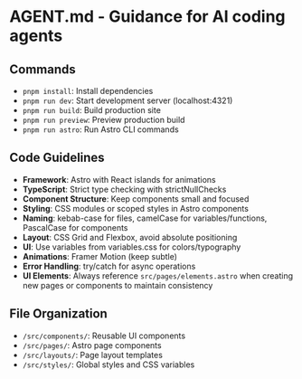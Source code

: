 # AGENT.md - Guidance for AI coding agents

## Commands
- `pnpm install`: Install dependencies
- `pnpm run dev`: Start development server (localhost:4321)
- `pnpm run build`: Build production site
- `pnpm run preview`: Preview production build
- `pnpm run astro`: Run Astro CLI commands

## Code Guidelines
- **Framework**: Astro with React islands for animations
- **TypeScript**: Strict type checking with strictNullChecks
- **Component Structure**: Keep components small and focused
- **Styling**: CSS modules or scoped styles in Astro components
- **Naming**: kebab-case for files, camelCase for variables/functions, PascalCase for components
- **Layout**: CSS Grid and Flexbox, avoid absolute positioning
- **UI**: Use variables from variables.css for colors/typography
- **Animations**: Framer Motion (keep subtle)
- **Error Handling**: try/catch for async operations
- **UI Elements**: Always reference `src/pages/elements.astro` when creating new pages or components to maintain consistency

## File Organization
- `/src/components/`: Reusable UI components
- `/src/pages/`: Astro page components
- `/src/layouts/`: Page layout templates
- `/src/styles/`: Global styles and CSS variables